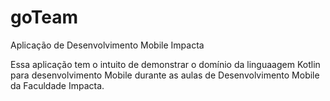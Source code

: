 # goTeam
Aplicação de Desenvolvimento Mobile Impacta

Essa aplicação tem o intuito de demonstrar o domínio da linguaagem Kotlin para desenvolvimento Mobile durante as aulas de Desenvolvimento Mobile da Faculdade Impacta.

